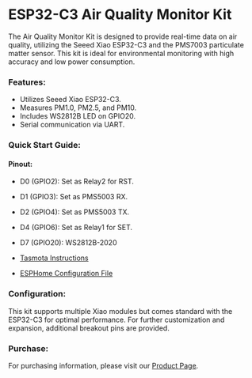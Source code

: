 # ESP32-C3 Air Quality Monitor Kit

The Air Quality Monitor Kit is designed to provide real-time data on air quality, utilizing the Seeed Xiao ESP32-C3 and the PMS7003 particulate matter sensor. This kit is ideal for environmental monitoring with high accuracy and low power consumption.

### Features:
- Utilizes Seeed Xiao ESP32-C3.
- Measures PM1.0, PM2.5, and PM10.
- Includes WS2812B LED on GPIO20.
- Serial communication via UART.

### Quick Start Guide:

#### Pinout:
 - D0 (GPIO2): Set as Relay2 for RST.
 - D1 (GPIO3): Set as PMS5003 RX.
 - D2 (GPIO4): Set as PMS5003 TX.
 - D4 (GPIO6): Set as Relay1 for SET.
 - D7 (GPIO20): WS2812B-2020

 - [Tasmota Instructions](tasmota.md)
 - [ESPHome Configuration File](esphome.yml)

### Configuration:
This kit supports multiple Xiao modules but comes standard with the ESP32-C3 for optimal performance. For further customization and expansion, additional breakout pins are provided.

### Purchase:
For purchasing information, please visit our [Product Page](https://shop.silocitylabs.com/products/esp32-air-quality-sensor).
